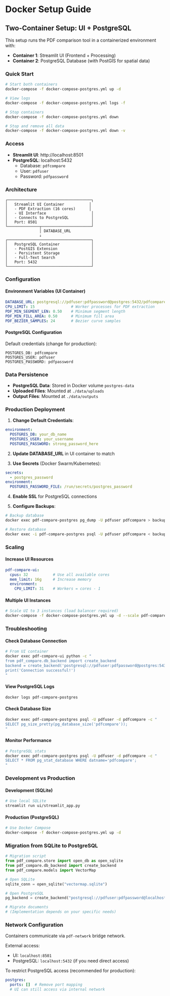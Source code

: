 # Docker Setup Guide

## Two-Container Setup: UI + PostgreSQL

This setup runs the PDF comparison tool in a containerized environment with:
- **Container 1**: Streamlit UI (Frontend + Processing)
- **Container 2**: PostgreSQL Database (with PostGIS for spatial data)

### Quick Start

```bash
# Start both containers
docker-compose -f docker-compose-postgres.yml up -d

# View logs
docker-compose -f docker-compose-postgres.yml logs -f

# Stop containers
docker-compose -f docker-compose-postgres.yml down

# Stop and remove all data
docker-compose -f docker-compose-postgres.yml down -v
```

### Access

- **Streamlit UI**: http://localhost:8501
- **PostgreSQL**: localhost:5432
  - Database: `pdfcompare`
  - User: `pdfuser`
  - Password: `pdfpassword`

### Architecture

```
┌─────────────────────────────────────┐
│   Streamlit UI Container           │
│   - PDF Extraction (16 cores)      │
│   - UI Interface                    │
│   - Connects to PostgreSQL          │
│   Port: 8501                        │
└──────────────┬──────────────────────┘
               │ DATABASE_URL
               ↓
┌─────────────────────────────────────┐
│   PostgreSQL Container              │
│   - PostGIS Extension               │
│   - Persistent Storage              │
│   - Full-Text Search                │
│   Port: 5432                        │
└─────────────────────────────────────┘
```

### Configuration

#### Environment Variables (UI Container)

```yaml
DATABASE_URL: postgresql://pdfuser:pdfpassword@postgres:5432/pdfcompare
CPU_LIMIT: 15                # Worker processes for PDF extraction
PDF_MIN_SEGMENT_LEN: 0.50    # Minimum segment length
PDF_MIN_FILL_AREA: 0.50      # Minimum fill area
PDF_BEZIER_SAMPLES: 24       # Bezier curve samples
```

#### PostgreSQL Configuration

Default credentials (change for production):
```
POSTGRES_DB: pdfcompare
POSTGRES_USER: pdfuser
POSTGRES_PASSWORD: pdfpassword
```

### Data Persistence

- **PostgreSQL Data**: Stored in Docker volume `postgres-data`
- **Uploaded Files**: Mounted at `./data/uploads`
- **Output Files**: Mounted at `./data/outputs`

### Production Deployment

1. **Change Default Credentials**:
```yaml
environment:
  POSTGRES_DB: your_db_name
  POSTGRES_USER: your_username
  POSTGRES_PASSWORD: strong_password_here
```

2. **Update DATABASE_URL** in UI container to match

3. **Use Secrets** (Docker Swarm/Kubernetes):
```yaml
secrets:
  - postgres_password
environment:
  POSTGRES_PASSWORD_FILE: /run/secrets/postgres_password
```

4. **Enable SSL** for PostgreSQL connections

5. **Configure Backups**:
```bash
# Backup database
docker exec pdf-compare-postgres pg_dump -U pdfuser pdfcompare > backup.sql

# Restore database
docker exec -i pdf-compare-postgres psql -U pdfuser pdfcompare < backup.sql
```

### Scaling

#### Increase UI Resources

```yaml
pdf-compare-ui:
  cpus: 32           # Use all available cores
  mem_limit: 16g     # Increase memory
  environment:
    CPU_LIMIT: 31    # Workers = cores - 1
```

#### Multiple UI Instances

```bash
# Scale UI to 3 instances (load balancer required)
docker-compose -f docker-compose-postgres.yml up -d --scale pdf-compare-ui=3
```

### Troubleshooting

#### Check Database Connection

```bash
# From UI container
docker exec pdf-compare-ui python -c "
from pdf_compare.db_backend import create_backend
backend = create_backend('postgresql://pdfuser:pdfpassword@postgres:5432/pdfcompare')
print('Connection successful!')
"
```

#### View PostgreSQL Logs

```bash
docker logs pdf-compare-postgres
```

#### Check Database Size

```bash
docker exec pdf-compare-postgres psql -U pdfuser -d pdfcompare -c "
SELECT pg_size_pretty(pg_database_size('pdfcompare'));
"
```

#### Monitor Performance

```bash
# PostgreSQL stats
docker exec pdf-compare-postgres psql -U pdfuser -d pdfcompare -c "
SELECT * FROM pg_stat_database WHERE datname='pdfcompare';
"
```

### Development vs Production

#### Development (SQLite)
```bash
# Use local SQLite
streamlit run ui/streamlit_app.py
```

#### Production (PostgreSQL)
```bash
# Use Docker Compose
docker-compose -f docker-compose-postgres.yml up -d
```

### Migration from SQLite to PostgreSQL

```python
# Migration script
from pdf_compare.store import open_db as open_sqlite
from pdf_compare.db_backend import create_backend
from pdf_compare.models import VectorMap

# Open SQLite
sqlite_conn = open_sqlite("vectormap.sqlite")

# Open PostgreSQL
pg_backend = create_backend("postgresql://pdfuser:pdfpassword@localhost:5432/pdfcompare")

# Migrate documents
# (Implementation depends on your specific needs)
```

### Network Configuration

Containers communicate via `pdf-network` bridge network.

External access:
- UI: `localhost:8501`
- PostgreSQL: `localhost:5432` (if you need direct access)

To restrict PostgreSQL access (recommended for production):
```yaml
postgres:
  ports: []  # Remove port mapping
  # UI can still access via internal network
```
